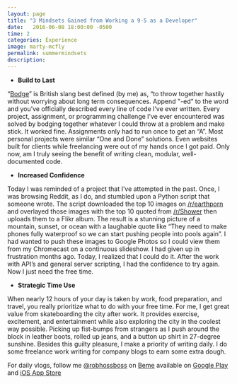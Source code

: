 ```yaml
---
layout: page
title: "3 Mindsets Gained from Working a 9-5 as a Developer"
date:   2016-06-08 18:00:00 -0500
time: 2
categories: Experience
image: marty-mcfly
permalink: summermindsets
description:
---
```


* **Build to Last**

“[Bodge](http://www.urbandictionary.com/define.php?term=bodge)” is British slang best defined (by me) as, “to throw together hastily without worrying about long term consequences. Append "-ed” to the word and you’ve officially described every line of code I’ve ever written. Every project, assignment, or programming challenge I’ve ever encountered was solved by bodging together whatever I could throw at a problem and make stick. It worked fine. Assignments only had to run once to get an “A”. Most personal projects were similar “One and Done” solutions. Even websites built for clients while freelancing were out of my hands once I got paid. Only now, am I truly seeing the benefit of writing clean, modular, well-documented code. 

* **Increased Confidence**

Today I was reminded of a project that I’ve attempted in the past. Once, I was browsing Reddit, as I do, and stumbled upon a Python script that someone wrote. The script downloaded the top 10 images on [/r/earthporn](https://www.reddit.com/r/earthporn) and overlayed those images with the top 10 quoted from [/r/Shower](https://www.reddit.com/r/showerthoughts) then uploads them to a Flikr album. The result is a stunning picture of a mountain, sunset, or ocean with a laughable quote like “They need to make phones fully waterproof so we can start pushing people into pools again”. I had wanted to push these images to Google Photos so I could view them from my Chromecast on a continuous slideshow. I had given up in frustration months ago. Today, I realized that I could do it. After the work with API’s and general server scripting, I had the confidence to try again. Now I just need the free time.

* **Strategic Time Use**

When nearly 12 hours of your day is taken by work, food preparation, and travel, you really prioritize what to do with your free time. For me, I get great value from skateboarding the city after work. It provides exercise, excitement, and entertainment while also exploring the city in the coolest way possible. Picking up fist-bumps from strangers as I push around the block in leather boots, rolled up jeans, and a button up shirt in 27-degree sunshine. Besides this guilty pleasure, I make a priority of writing daily. I do some freelance work writing for company blogs to earn some extra dough.


For daily vlogs, follow me [@robhossboss](https://beme.com/robhossboss) on [Beme](https://beme.com) available on [Google Play](https://play.google.com/store/apps/details?id=com.beme.android) and [iOS App Store](https://geo.itunes.apple.com/us/app/beme-share-video.-honestly./id1005178547?mt=8)
